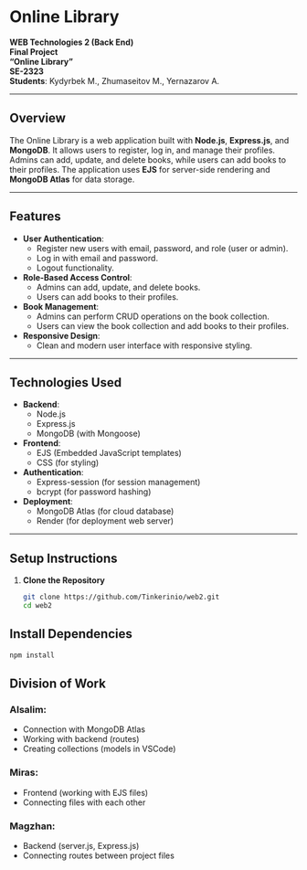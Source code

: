# Online Library

**WEB Technologies 2 (Back End)**  
**Final Project**  
**“Online Library”**  
**SE-2323**  
**Students**: Kydyrbek M., Zhumaseitov M., Yernazarov A.

---

## Overview

The Online Library is a web application built with **Node.js**, **Express.js**, and **MongoDB**. It allows users to register, log in, and manage their profiles. Admins can add, update, and delete books, while users can add books to their profiles. The application uses **EJS** for server-side rendering and **MongoDB Atlas** for data storage.

---

## Features

- **User Authentication**:
  - Register new users with email, password, and role (user or admin).
  - Log in with email and password.
  - Logout functionality.
- **Role-Based Access Control**:
  - Admins can add, update, and delete books.
  - Users can add books to their profiles.
- **Book Management**:
  - Admins can perform CRUD operations on the book collection.
  - Users can view the book collection and add books to their profiles.
- **Responsive Design**:
  - Clean and modern user interface with responsive styling.

---

## Technologies Used

- **Backend**:
  - Node.js
  - Express.js
  - MongoDB (with Mongoose)
- **Frontend**:
  - EJS (Embedded JavaScript templates)
  - CSS (for styling)
- **Authentication**:
  - Express-session (for session management)
  - bcrypt (for password hashing)
- **Deployment**:
  - MongoDB Atlas (for cloud database)
  - Render (for deployment web server)

---

## Setup Instructions

1. **Clone the Repository**

   ```bash
   git clone https://github.com/Tinkerinio/web2.git
   cd web2

## Install Dependencies

```bash
npm install
```
## Division of Work

### Alsalim:
- Connection with MongoDB Atlas
- Working with backend (routes)
- Creating collections (models in VSCode)

### Miras:
- Frontend (working with EJS files)
- Connecting files with each other

### Magzhan:
- Backend (server.js, Express.js)
- Connecting routes between project files

